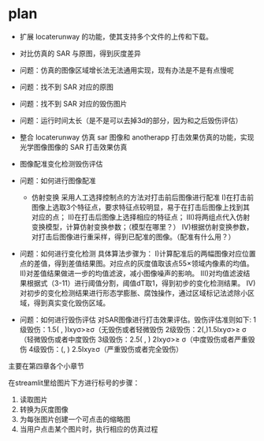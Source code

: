 # plan

- 扩展 locaterunway 的功能，使其支持多个文件的上传和下载。
- 对比仿真的 SAR 与原图，得到灰度差异
- 问题：仿真的图像区域增长法无法通用实现，现有办法是不是有点慢呢
- 问题：找不到 SAR 对应的原图
- 问题：找不到 SAR 对应的毁伤图片
- 问题：运行时间太长（是不是可以去掉3d的部分，因为和之后毁伤评估）

- 整合 locaterunway 仿真 sar 图像和 anotherapp 打击效果仿真的功能，实现光学图像图像的 SAR 打击效果仿真

- 图像配准变化检测毁伤评估
- 问题：如何进行图像配准
  - 仿射变换
  采用人工选择控制点的方法对打击前后图像进行配准
  I)在打击前图像上选取3个特征点，要求特征点较明显，易于在打击后图像上找到其对应的点；
  II)在打击后图像上选择相应的特征点；
  III)将两组点代入仿射变换模型，计算仿射变换参数；（模型在哪里？）
  IV)根据仿射变换参数，对打击后图像进行重采样，得到已配准的图像。（配准有什么用？）
- 问题：如何进行变化检测
  具体算法步骤为：
  I)计算配准后的两幅图像对应位置点的差值，得到差值结果图。对应点的灰度值取该点55×领域内像素的均值。
  II)对差值结果做进一步的均值滤波，减小图像噪声的影响。
  III)对均值滤波结果根据式（3-11）进行阈值分割，阈值dT取1，得到初步的变化检测结果。
  IV)对初步的变化检测结果进行形态学膨胀、腐蚀操作，通过区域标记法滤除小区域，得到真实变化毁伤区域。
- 问题：如何进行毁伤评估
  对SAR图像进行打击效果评估。毁伤评估准则如下:
  1级毁伤：1.5(  ,   )Ixyσ>≥σ（无毁伤或者轻微毁伤
  2级毁伤：2(,)1.5Ixyσ>≥  σ（轻微毁伤或者中度毁伤
  3级毁伤：2.5(  ,   )    2Ixyσ>≥ σ（中度毁伤或者严重毁伤
  4级毁伤：(, )  2.5Ixy≥σ（严重毁伤或者完全毁伤）

主要在第四章各个小章节

在streamlit里给图片下方进行标号的步骤：
1. 读取图片
2. 转换为灰度图像
3. 为每张图片创建一个可点击的缩略图
4. 当用户点击某个图片时，执行相应的仿真过程
